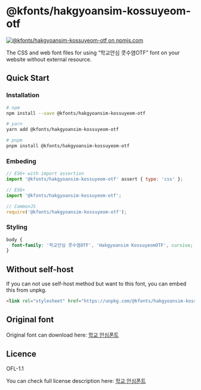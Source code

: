 # @kfonts/hakgyoansim-kossuyeom-otf

[![@kfonts/hakgyoansim-kossuyeom-otf on npmjs.com](https://img.shields.io/npm/v/%40kfonts%2Fhakgyoansim-kossuyeom-otf)](https://www.npmjs.com/package/@kfonts/hakgyoansim-kossuyeom-otf)

The CSS and web font files for using &OpenCurlyDoubleQuote;학교안심 콧수염OTF&CloseCurlyDoubleQuote; font on your website without external resource.

## Quick Start

### Installation

```sh
# npm
npm install --save @kfonts/hakgyoansim-kossuyeom-otf

# yarn
yarn add @kfonts/hakgyoansim-kossuyeom-otf

# pnpm
pnpm install @kfonts/hakgyoansim-kossuyeom-otf
```

### Embeding

```js
// ES6+ with import assertion
import '@kfonts/hakgyoansim-kossuyeom-otf' assert { type: 'css' };

// ES6+
import '@kfonts/hakgyoansim-kossuyeom-otf';

// CommonJS
require('@kfonts/hakgyoansim-kossuyeom-otf');
```

### Styling

```css
body {
  font-family: '학교안심 콧수염OTF', 'Hakgyoansim KossuyeomOTF', cursive;
}
```

## Without self-host

If you can not use self-host method but want to this font, you can embed this from unpkg.

```html
<link rel="stylesheet" href="https://unpkg.com/@kfonts/hakgyoansim-kossuyeom-otf/index.css" />
```

## Original font

Original font can download here: [학교 안심폰트](https://copyright.keris.or.kr/wft/fntDwnld)

## Licence

OFL-1.1

You can check full license description here: [학교 안심폰트](https://copyright.keris.or.kr/wft/fntDwnld)
